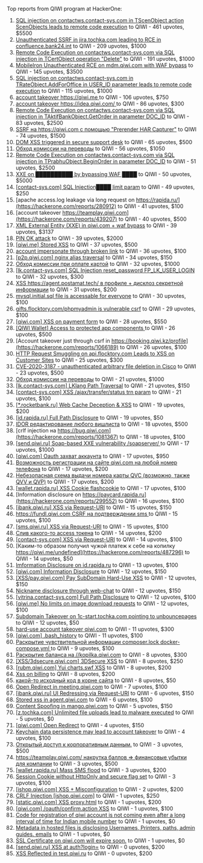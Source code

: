Top reports from QIWI program at HackerOne:

1. [SQL injection on contactws.contact-sys.com in TScenObject action ScenObjects leads to remote code execution](https://hackerone.com/reports/816254) to QIWI - 461 upvotes, $5500
2. [Unauthenticated SSRF in jira.tochka.com leading to RCE in confluence.bank24.int](https://hackerone.com/reports/713900) to QIWI - 209 upvotes, $1000
3. [Remote Code Execution on contactws.contact-sys.com via SQL injection in TCertObject operation "Delete"](https://hackerone.com/reports/816086) to QIWI - 191 upvotes, $1000
4. [MobileIron Unauthenticated RCE on mdm.qiwi.com with WAF bypass](https://hackerone.com/reports/983548) to QIWI - 145 upvotes, $3500
5. [SQL injection on contactws.contact-sys.com in TRateObject.AddForOffice in USER_ID parameter leads to remote code execution](https://hackerone.com/reports/816560) to QIWI - 115 upvotes, $1000
6. [account takeover https://qiwi.me ](https://hackerone.com/reports/685304) to QIWI - 106 upvotes, $750
7. [account takeover https://idea.qiwi.com/ ](https://hackerone.com/reports/464426) to QIWI - 86 upvotes, $300
8. [Remote Code Execution on contactws.contact-sys.com via SQL injection in TAktifBankObject.GetOrder in parameter DOC_ID](https://hackerone.com/reports/1104120) to QIWI - 83 upvotes, $2500
9. [SSRF на https://qiwi.com с помощью "Prerender HAR Capturer"](https://hackerone.com/reports/1153862) to QIWI - 74 upvotes, $1500
10. [DOM XSS triggered in secure support desk](https://hackerone.com/reports/512065) to QIWI - 65 upvotes, $500
11. [Обход комиссии на переводы](https://hackerone.com/reports/604560) to QIWI - 56 upvotes, $1050
12. [Remote Code Execution on contactws.contact-sys.com via SQL injection in TPrabhuObject.BeginOrder in parameter DOC_ID](https://hackerone.com/reports/1104111) to QIWI - 51 upvotes, $2500
13. [XXE on ██████████ by bypassing WAF ████](https://hackerone.com/reports/433996) to QIWI - 50 upvotes, $5000
14. [[contact-sys.com] SQL Injection████ limit param](https://hackerone.com/reports/164945) to QIWI - 49 upvotes, $250
15. [apache access.log leakage via long request on https://rapida.ru/](https://hackerone.com/reports/280912) to QIWI - 41 upvotes, $100
16. [account takeover https://teamplay.qiwi.com](https://hackerone.com/reports/439207) to QIWI - 40 upvotes, $500
17. [XML External Entity (XXE) in qiwi.com + waf bypass](https://hackerone.com/reports/99279) to QIWI - 39 upvotes, $3137
18. [PIN OK attack](https://hackerone.com/reports/890747) to QIWI - 39 upvotes, $2000
19. [[qiwi.me] Stored XSS](https://hackerone.com/reports/736236) to QIWI - 37 upvotes, $500
20. [account impersonate through broken link](https://hackerone.com/reports/1205604) to QIWI - 36 upvotes, $100
21. [[p2p.qiwi.com] nginx alias traversal](https://hackerone.com/reports/455858) to QIWI - 34 upvotes, $150
22. [Обход комиссии при оплате картой](https://hackerone.com/reports/654851) to QIWI - 32 upvotes, $1000
23. [[lk.contact-sys.com] SQL Injection reset_password FP_LK_USER_LOGIN](https://hackerone.com/reports/164684) to QIWI - 32 upvotes, $300
24. [XSS https://agent.postamat.tech/ в профиле + дисклоз секретной информации](https://hackerone.com/reports/365093) to QIWI - 31 upvotes, $200
25. [mysql.initial.sql file is accessable for everyone](https://hackerone.com/reports/1081817) to QIWI - 30 upvotes, $100
26. [gifts.flocktory.com/phpmyadmin is vulnerable csrf](https://hackerone.com/reports/1113212) to QIWI - 29 upvotes, $100
27. [[qiwi.com] XSS on payment form](https://hackerone.com/reports/263684) to QIWI - 28 upvotes, $550
28. [[QIWI Wallet] Access to protected app components ](https://hackerone.com/reports/482998) to QIWI - 26 upvotes, $500
29. [Account takeover just through csrf in https://booking.qiwi.kz/profile](https://hackerone.com/reports/1066189) to QIWI - 26 upvotes, $100
30. [HTTP Request Smuggling on api.flocktory.com Leads to XSS on Customer Sites](https://hackerone.com/reports/955170) to QIWI - 25 upvotes, $300
31. [CVE-2020-3187 - unauthenticated arbitrary file deletion in Cisco](https://hackerone.com/reports/944665) to QIWI - 23 upvotes, $500
32. [Обход комиссии на переводы](https://hackerone.com/reports/691766) to QIWI - 21 upvotes, $1000
33. [[lk.contact-sys.com] LKlang Path Traversal](https://hackerone.com/reports/164933) to QIWI - 21 upvotes, $150
34. [[contact-sys.com] XSS /ajax/transfer/status trn param](https://hackerone.com/reports/164704) to QIWI - 21 upvotes, $100
35. [[*.rocketbank.ru] Web Cache Deception & XSS](https://hackerone.com/reports/415168) to QIWI - 19 upvotes, $200
36. [[id.rapida.ru] Full Path Disclosure](https://hackerone.com/reports/165219) to QIWI - 19 upvotes, $50
37. [IDOR редактирование любого вишлиста](https://hackerone.com/reports/736065) to QIWI - 18 upvotes, $500
38. [crlf injection на https://bug.qiwi.com](https://hackerone.com/reports/1081367) to QIWI - 18 upvotes, $100
39. [[send.qiwi.ru] Soap-based XXE vulnerability /soapserver/ ](https://hackerone.com/reports/36450) to QIWI - 17 upvotes, $1000
40. [[qiwi.com] Oauth захват аккаунта](https://hackerone.com/reports/159507) to QIWI - 17 upvotes, $950
41. [Возможность регистрации на сайте qiwi.com на любой номер телефона](https://hackerone.com/reports/420163) to QIWI - 17 upvotes, $200
42. [Небезопасная схема выдачи номера карты QVC (возможно, также QVV и QVP)](https://hackerone.com/reports/87586) to QIWI - 17 upvotes, $200
43. [[wallet.rapida.ru] XSS Cookie flashcookie](https://hackerone.com/reports/164662) to QIWI - 17 upvotes, $100
44. [Information disclosure on https://paycard.rapida.ru](https://hackerone.com/reports/299552) to QIWI - 16 upvotes, $100
45. [[ibank.qiwi.ru] XSS via Request-URI](https://hackerone.com/reports/164152) to QIWI - 15 upvotes, $150
46. [https://fundl.qiwi.com CSRF на подтверждении sms ](https://hackerone.com/reports/301718) to QIWI - 15 upvotes, $100
47. [[sms.qiwi.ru] XSS via Request-URI](https://hackerone.com/reports/38345) to QIWI - 15 upvotes, $100
48. [Слив какого-то access токена](https://hackerone.com/reports/735971) to QIWI - 14 upvotes, $200
49. [[contact-sys.com] XSS via Request-URI](https://hackerone.com/reports/164656) to QIWI - 14 upvotes, $100
50. [Каким-то образом получил чужой платеж к себе на копилку https://qiwi.me/undefined](https://hackerone.com/reports/487296) to QIWI - 14 upvotes, $50
51. [Imformation Disclosure on id.rapida.ru](https://hackerone.com/reports/318571) to QIWI - 13 upvotes, $100
52. [[qiwi.com] Information Disclosure](https://hackerone.com/reports/164168) to QIWI - 12 upvotes, $150
53. [[XSS/pay.qiwi.com] Pay SubDomain Hard-Use XSS](https://hackerone.com/reports/198251) to QIWI - 12 upvotes, $150
54. [Nickname disclosure through web-chat](https://hackerone.com/reports/569350) to QIWI - 12 upvotes, $150
55. [[vitrina.contact-sys.com] Full Path Disclosure](https://hackerone.com/reports/178284) to QIWI - 12 upvotes, $100
56. [[qiwi.me] No limits on image download requests](https://hackerone.com/reports/227806) to QIWI - 12 upvotes, $100
57. [Subdomain Takeover on 1c-start.tochka.com pointing to unbouncepages](https://hackerone.com/reports/1266659) to QIWI - 12 upvotes, $50
58. [hard-use account takeover qiwi.com](https://hackerone.com/reports/691698) to QIWI - 11 upvotes, $300
59. [[qiwi.com] .bash_history](https://hackerone.com/reports/190195) to QIWI - 11 upvotes, $100
60. [Раскрытие чувствительной информации composer.lock  docker-compose.yml ](https://hackerone.com/reports/714186) to QIWI - 9 upvotes, $100
61. [Раскрытие баланса на //kopilka.qiwi.com](https://hackerone.com/reports/178049) to QIWI - 8 upvotes, $300
62. [[XSS/3dsecure.qiwi.com] 3DSecure XSS](https://hackerone.com/reports/198249) to QIWI - 8 upvotes, $250
63. [[rubm.qiwi.com] Yui charts.swf XSS](https://hackerone.com/reports/104488) to QIWI - 8 upvotes, $200
64. [Xss on billing](https://hackerone.com/reports/151034) to QIWI - 8 upvotes, $200
65. [какой-то исходный код в корне сайта](https://hackerone.com/reports/714024) to QIWI - 8 upvotes, $50
66. [Open Redirect in meeting.qiwi.com](https://hackerone.com/reports/100200) to QIWI - 7 upvotes, $100
67. [[ibank.qiwi.ru] UI Redressing via Request-URI](https://hackerone.com/reports/164153) to QIWI - 6 upvotes, $150
68. [Stored xss in agent.qiwi.com](https://hackerone.com/reports/38012) to QIWI - 6 upvotes, $100
69. [Content Spoofing in mango.qiwi.com](https://hackerone.com/reports/118066) to QIWI - 5 upvotes, $150
70. [[z.tochka.com] Unlimited file uploads lead to malware executed](https://hackerone.com/reports/950853) to QIWI - 5 upvotes, $0
71. [[qiwi.com] Open Redirect](https://hackerone.com/reports/38157) to QIWI - 4 upvotes, $150
72. [Keychain data persistence may lead to account takeover](https://hackerone.com/reports/761975) to QIWI - 4 upvotes, $100
73. [Открытый доступ к корпоративным данным.](https://hackerone.com/reports/79393) to QIWI - 3 upvotes, $500
74. [https://teamplay.qiwi.com/ накрутка баллов =\> финансовые убытки для компании](https://hackerone.com/reports/441204) to QIWI - 3 upvotes, $500
75. [[wallet.rapida.ru] Mass SMS flood](https://hackerone.com/reports/209368) to QIWI - 3 upvotes, $200
76. [Session Cookie without HttpOnly and secure flag set](https://hackerone.com/reports/75357) to QIWI - 3 upvotes, $100
77. [[ishop.qiwi.com] XSS + Misconfiguration](https://hackerone.com/reports/47536) to QIWI - 2 upvotes, $200
78. [CRLF Injection [ishop.qiwi.com]](https://hackerone.com/reports/36105) to QIWI - 1 upvotes, $250
79. [[static.qiwi.com] XSS proxy.html](https://hackerone.com/reports/35363) to QIWI - 1 upvotes, $200
80. [[qiwi.com] /oauth/confirm.action XSS](https://hackerone.com/reports/36319) to QIWI - 1 upvotes, $100
81. [Code for registration of qiwi account is not coming even after a long interval of time for Indian mobile number](https://hackerone.com/reports/35532) to QIWI - 1 upvotes, $0
82. [Metadata in hosted files is disclosing Usernames, Printers, paths, admin guides. emails](https://hackerone.com/reports/36586) to QIWI - 1 upvotes, $0
83. [SSL Certificate on qiwi.com will expire soon.](https://hackerone.com/reports/134145) to QIWI - 1 upvotes, $0
84. [[send.qiwi.ru] XSS at auth?login=](https://hackerone.com/reports/35413) to QIWI - 0 upvotes, $200
85. [XSS Reflected in test.qiwi.ru](https://hackerone.com/reports/98281) to QIWI - 0 upvotes, $200
